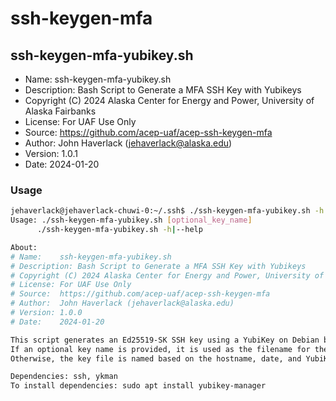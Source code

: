 # ssh-keygen-mfa


## ssh-keygen-mfa-yubikey.sh
 - Name:    ssh-keygen-mfa-yubikey.sh
 - Description: Bash Script to Generate a MFA SSH Key with Yubikeys
 - Copyright (C) 2024 Alaska Center for Energy and Power, University of Alaska Fairbanks
 - License: For UAF Use Only
 - Source:  https://github.com/acep-uaf/acep-ssh-keygen-mfa
 - Author:  John Haverlack (jehaverlack@alaska.edu)
 - Version: 1.0.1
 - Date:    2024-01-20

### Usage
 ```bash
jehaverlack@jehaverlack-chuwi-0:~/.ssh$ ./ssh-keygen-mfa-yubikey.sh -h
Usage: ./ssh-keygen-mfa-yubikey.sh [optional_key_name]
       ./ssh-keygen-mfa-yubikey.sh -h|--help

About:
# Name:    ssh-keygen-mfa-yubikey.sh
# Description: Bash Script to Generate a MFA SSH Key with Yubikeys
# Copyright (C) 2024 Alaska Center for Energy and Power, University of Alaska Fairbanks
# License: For UAF Use Only
# Source:  https://github.com/acep-uaf/acep-ssh-keygen-mfa
# Author:  John Haverlack (jehaverlack@alaska.edu)
# Version: 1.0.0
# Date:    2024-01-20

This script generates an Ed25519-SK SSH key using a YubiKey on Debian based Linux systems.
If an optional key name is provided, it is used as the filename for the key.
Otherwise, the key file is named based on the hostname, date, and YubiKey serial number.

Dependencies: ssh, ykman
To install dependencies: sudo apt install yubikey-manager

 ```